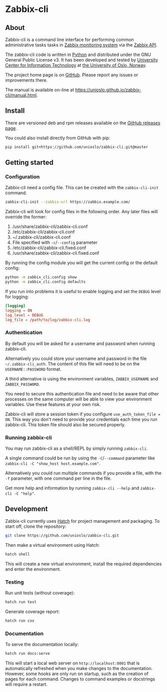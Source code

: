 # Zabbix-cli

## About

Zabbix-cli is a command line interface for performing common administrative tasks tasks in [Zabbix monitoring system](https://www.zabbix.com/) via the [Zabbix API](https://www.zabbix.com/documentation/current/en/manual/api).

The zabbix-cli code is written in [Python](https://www.python.org/) and distributed under the GNU General Public License v3. It has been developed and tested by [University Center for Information Technology](https://www.usit.uio.no/) at [the University of Oslo, Norway](https://www.uio.no/).

The project home page is on [GitHub](https://github.com/unioslo/zabbix-cli). Please report any issues or improvements there.

The manual is available on-line at <https://unioslo.github.io/zabbix-cli/manual.html>.

## Install

There are versioned deb and rpm releases available on the [GitHub releases page](https://github.com/unioslo/zabbix-cli/releases).

You could also install directly from GitHub with pip:

```bash
pip install git+https://github.com/unioslo/zabbix-cli.git@master
```

## Getting started

### Configuration

Zabbix-cli need a config file. This can be created with the `zabbix-cli-init` command.

```bash
zabbix-cli-init --zabbix-url https://zabbix.example.com/
```

Zabbix-cli will look for config files in the following order. Any later files will override the former:

1. /usr/share/zabbix-cli/zabbix-cli.conf
2. /etc/zabbix-cli/zabbix-cli.conf
3. ~/.zabbix-cli/zabbix-cli.conf
4. File specified with `-c`/`--config` parameter
5. /etc/zabbix-cli/zabbix-cli.fixed.conf
6. /usr/share/zabbix-cli/zabbix-cli.fixed.conf

By running the config module you will get the current config or the default config:

```bash
python -m zabbix_cli.config show
python -m zabbix_cli.config defaults
```

If you run into problems it is useful to enable logging and set the `DEBUG` level for logging:

```toml
[logging]
logging = ON
log_level = DEBUG
log_file = /path/to/log/zabbix-cli.log
```

### Authentication

By default you will be asked for a username and password when running zabbix-cli.

Alternatively you could store your username and password in the file `~/.zabbix-cli_auth`. The content of this file will need to be on the `USERNAME::PASSWORD` format.

A third alternative is using the environment variables, `ZABBIX_USERNAME` and `ZABBIX_PASSWORD`.

You need to secure this authentication file and need to be aware that other processes on the same computer will be able to view your environment variables. Use these features at your own risk.

Zabbix-cli will store a session token if you configure `use_auth_token_file = ON`. This way you don't need to provide your credentials each time you run zabbix-cli. This token file should also be secured properly.

### Running zabbix-cli

You may run zabbix-cli as a shell/REPL by simply running `zabbix-cli`.

A single command could be run by using the `-C`/`--command` parameter like `zabbix-cli -C "show_host host.example.com"`.

Alternatively you could run multiple commands if you provide a file, with the `-f` parameter, with one command per line in the file.

Get more help and information by running `zabbix-cli --help` and `zabbix-cli -C "help"`.

## Development

Zabbix-cli currently uses [Hatch](https://hatch.pypa.io/latest/) for project management and packaging. To start off, clone the repository:

```bash
git clone https://github.com/unioslo/zabbix-cli.git
```

Then make a virtual environment using Hatch:

```bash
hatch shell
```

This will create a new virtual environment, install the required dependencies and enter the environment.

### Testing

Run unit tests (without coverage):

```bash
hatch run test
```

Generate coverage report:

```bash
hatch run cov
```

### Documentation

To serve the documentation locally:

```bash
hatch run docs:serve
```

This will start a local web server on `http://localhost:8001` that is automatically refreshed when you make changes to the documentation. However, some hooks are only run on startup, such as the creation of pages for each command. Changes to command examples or docstrings will require a restart.
